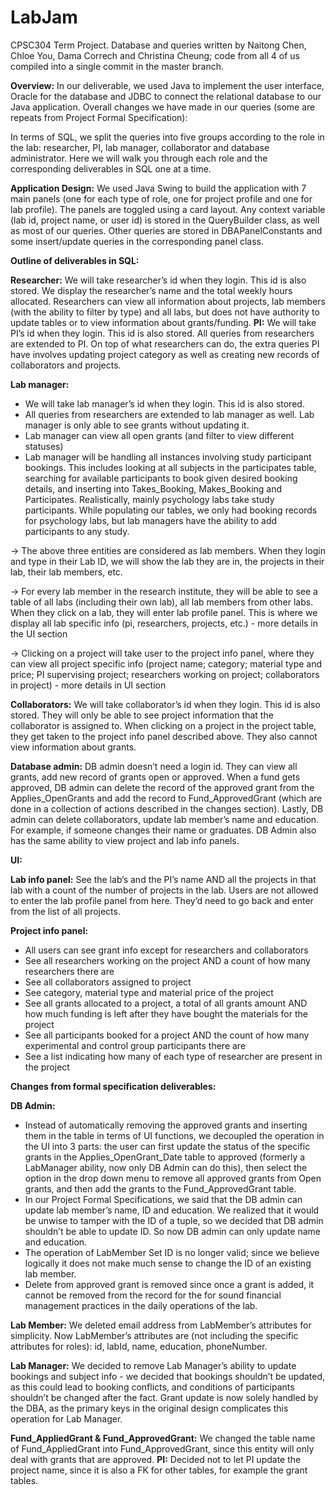 # LabJam
CPSC304 Term Project. Database and queries written by Naitong Chen, Chloe You, Dama Correch and Christina Cheung; code from all 4 of us compiled into a single commit in the master branch.

**Overview:**
In our deliverable, we used Java to implement the user interface, Oracle for the database and JDBC to connect the relational database to our Java application.
Overall changes we have made in our queries (some are repeats from Project Formal Specification):

In terms of SQL, we split the queries into five groups according to the role in the lab: researcher, PI, lab manager, collaborator and database administrator. Here we will walk you through each role and the corresponding deliverables in SQL one at a time.

**Application Design:**
We used Java Swing to build the application with 7 main panels (one for each type of role, one for project profile and one for lab profile). The panels are toggled using a card layout. Any context variable (lab id, project name, or user id) is stored in the QueryBuilder class, as well as most of our queries. Other queries are stored in DBAPanelConstants and some insert/update queries in the corresponding panel class.

**Outline of deliverables in SQL:**

**Researcher:**
We will take researcher’s id when they login. This id is also stored. We display the researcher’s name and the total weekly hours allocated. Researchers can view all information about projects, lab members (with the ability to filter by type) and all labs, but does not have authority to update tables or to view information about grants/funding.
**PI:**
We will take PI’s id when they login. This id is also stored. All queries from researchers are extended to PI. On top of what researchers can do, the extra queries PI have involves updating project category as well as creating new records of collaborators and projects.

**Lab manager:**
* We will take lab manager’s id when they login. This id is also stored. 
* All queries from researchers are extended to lab manager as well. Lab manager is only able to see grants without updating it. 
* Lab manager can view all open grants (and filter to view different statuses)
* Lab manager will be handling all instances involving study participant bookings. This includes looking at all subjects in the participates table, searching for available participants to book given desired booking details, and inserting into Takes_Booking, Makes_Booking and Participates. Realistically, mainly psychology labs take study participants. While populating our tables, we only had booking records for psychology labs, but lab managers have the ability to add participants to any study.  

→ The above three entities are considered as lab members. When they login and type in their Lab ID, we will show the lab they are in, the projects in their lab, their lab members, etc. 

→ For every lab member in the research institute, they will be able to see a table of all labs (including their own lab), all lab members from other labs. When they click on a lab, they will enter lab profile panel. This is where we display all lab specific info (pi, researchers, projects, etc.)  - more details in the UI section

→ Clicking on a project will take user to the project info panel, where they can view all project specific info (project name; category; material type and price; PI supervising project; researchers working on project; collaborators in project) - more details in UI section

**Collaborators:**
We will take collaborator’s id when they login. This id is also stored. They will only be able to see project information that the collaborator is assigned to. When clicking on a project in the project table, they get taken to the project info panel described above. They also cannot view information about grants.

**Database admin:**
DB admin doesn’t need a login id. They can view all grants, add new record of grants open or approved. When a fund gets approved, DB admin can delete the record of the approved grant from the Applies_OpenGrants and add the record to Fund_ApprovedGrant (which are done in a collection of actions described in the changes section). Lastly, DB admin can delete collaborators, update lab member’s name and education. For example, if someone changes their name or graduates.
DB Admin also has the same ability to view project and lab info panels.

**UI:**

**Lab info panel:**
See the lab’s and the PI’s name AND all the projects in that lab with a count of the number of projects in the lab. Users are not allowed to enter the lab profile panel from here. They’d need to go back and enter from the list of all projects.

**Project info panel:**
* All users can see grant info except for researchers and collaborators
* See all researchers working on the project AND a count of how many researchers there are
* See all collaborators assigned to project
* See category, material type and material price of the project
* See all grants allocated to a project, a total of all grants amount AND how much funding is left after they have bought the materials for the project
* See all participants booked for a project AND the count of how many experimental and control group participants there are
* See a list indicating how many of each type of researcher are present in the project
 
**Changes from formal specification deliverables:**

**DB Admin:**
* Instead of automatically removing the approved grants and inserting them in the table in terms of UI functions, we decoupled the operation in the UI into 3 parts: the user can first update the status of the specific grants in the Applies_OpenGrant_Date table to approved (formerly a LabManager ability, now only DB Admin can do this), then select the option in the drop down menu to remove all approved grants from Open grants, and then add the grants to the Fund_ApprovedGrant table. 
* In our Project Formal Specifications, we said that the DB admin can update lab member’s name, ID and education. We realized that it would be unwise to tamper with the ID of a tuple, so we decided that DB admin shouldn’t be able to update ID. So now DB admin can only update name and education.
* The operation of LabMember Set ID is no longer valid; since we believe logically it does not make much sense to change the ID of an existing lab member. 
* Delete from approved grant is removed since once a grant is added, it cannot be removed from the record for the for sound financial management practices in the daily operations of the lab.

**Lab Member:**
We deleted email address from LabMember’s attributes for simplicity. Now LabMember’s attributes are (not including the specific attributes for roles):  id, labId, name, education, phoneNumber.

**Lab Manager:**
We decided to remove Lab Manager’s ability to update bookings and subject info - we decided that bookings shouldn’t be updated, as this could lead to booking conflicts, and conditions of participants shouldn’t be changed after the fact.
Grant update is now solely handled by the DBA, as the primary keys in the original design complicates this operation for Lab Manager.

**Fund_AppliedGrant & Fund_ApprovedGrant:**
We changed the table name of Fund_AppliedGrant into Fund_ApprovedGrant, since this entity will only deal with grants that are approved.
**PI:**
Decided not to let PI update the project name, since it is also a FK for other tables, for example the grant tables.
